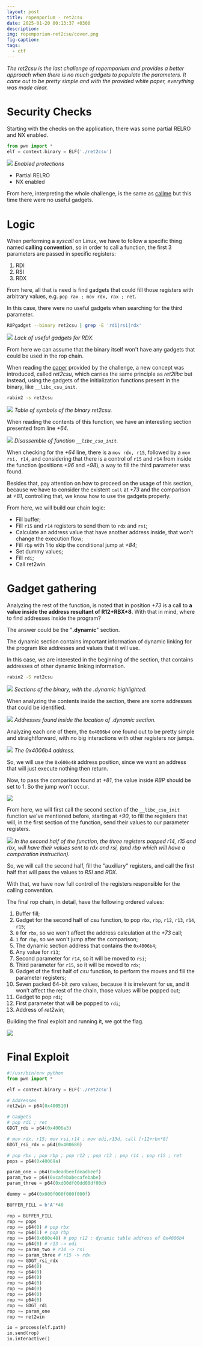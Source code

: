 ```yaml
---
layout: post
title: ropemporium - ret2csu
date: 2025-01-20 00:13:37 +0300
description: 
img: ropemporium-ret2csu/cover.png
fig-caption: 
tags:
  - ctf
---
```

*The ret2csu is the last challenge of ropemporium and provides a better approach when there is no much gadgets to populate the parameters. It came out to be pretty simple and with the provided white paper, everything was made clear.*
# Security Checks

Starting with the checks on the application, there was some partial RELRO and NX enabled.

```python
from pwn import *
elf = context.binary = ELF('./ret2csu')
```

![](../assets/img/ropemporium-ret2csu/Pasted%20image%2020250120193503.png)
*Enabled protections*
- Partial RELRO
- NX enabled

From here, interpreting the whole challenge, is the same as [callme](https://b4nng.github.io/ropemporium-callme) but this time there were no useful gadgets.
# Logic

When performing a *syscall* on Linux, we have to follow a specific thing named **calling convention**, so in order to call a function, the first 3 parameters are passed in specific registers: 
1. RDI
2. RSI
3. RDX

From here, all that is need is find gadgets that could fill those registers with arbitrary values, e.g. `pop rax ; mov rdx, rax ; ret`.

In this case, there were no useful gadgets when searching for the third parameter.
```bash
ROPgadget --binary ret2csu | grep -E 'rdi|rsi|rdx'
```
![](../assets/img/ropemporium-ret2csu/Pasted%20image%2020250120200402.png)
*Lack of useful gadgets for RDX.*

From here we can assume that the binary itself won't have any gadgets that could be used in the rop chain.

When reading the [paper](https://i.blackhat.com/briefings/asia/2018/asia-18-Marco-return-to-csu-a-new-method-to-bypass-the-64-bit-Linux-ASLR-wp.pdf) provided by the challenge, a new concept was introduced, called *ret2csu*, which carries the same principle as *ret2libc* but instead, using the gadgets of the initialization functions present in the binary, like `__libc_csu_init`.
```bash
rabin2 -s ret2csu
```
![](../assets/img/ropemporium-ret2csu/Pasted%20image%2020250120201454.png)
*Table of symbols of the binary ret2csu.*

When reading the contents of this function, we have an interesting section presented from line *+64*.

![](../assets/img/ropemporium-ret2csu/Pasted%20image%2020250120202027.png)
*Disassemble of function `__libc_csu_init`.*

When checking for the *+64* line, there is a `mov rdx, r15`, followed by a `mov rsi, r14`, and considering that there is a control of `r15` and `r14` from inside the function (positions *+96* and *+98*), a way to fill the third parameter was found.

Besides that, pay attention on how to proceed on the usage of this section, because we have to consider the existent `call` at *+73* and the comparison at *+81*, controlling that, we know how to use the gadgets properly.

From here, we will build our chain logic:
- Fill buffer;
- Fill `r15` and `r14` registers to send them to `rdx` and `rsi`;
- Calculate an address value that have another address inside, that won't change the execution flow;
- Fill `rbp` with 1 to skip the conditional jump at *+84*;
- Set dummy values;
- Fill `rdi`;
- Call ret2win.

# Gadget gathering

Analyzing the rest of the function, is noted that in position *+73* is a call to **a value inside the address resultant of R12+RBX\*8**. With that in mind, where to find addresses inside the program?

The answer could be the "**.dynamic**" section.

The dynamic section contains important information of dynamic linking for the program like addresses and values that it will use. 

In this case, we are interested in the beginning of the section, that contains addresses of other dynamic linking information.

```bash
rabin2 -S ret2csu
```

![](../assets/img/ropemporium-ret2csu/cover.png)
*Sections of the binary, with the .dynamic highlighted.*

When analyzing the contents inside the section, there are some addresses that could be identified.

![](../assets/img/ropemporium-ret2csu/Pasted%20image%2020250120205216.png)
*Addresses found inside the location of .dynamic section.*

Analyzing each one of them, the `0x4006b4` one found out to be pretty simple and straightforward, with no big interactions with other registers nor jumps.

![](../assets/img/ropemporium-ret2csu/Pasted%20image%2020250120205348.png)
*The 0x4006b4 address.*

So, we will use the `0x600e48` address position, since we want an address that will just execute nothing then return.

Now, to pass the comparison found at *+81*, the value inside *RBP* should be set to 1. So the jump won't occur.

![](../assets/img/ropemporium-ret2csu/Pasted%20image%2020250123230846.png)

From here, we will first call the second section of the `__libc_csu_init` function we've mentioned before, starting at *+90*, to fill the registers that will, in the first section of the function, send their values to our parameter registers. 

![](../assets/img/ropemporium-ret2csu/Pasted%20image%2020250123233109.png)
*In the second half of the function, the three registers popped r14, r15 and rbx, will have their values sent to rdx and rsi, (and rbp which will have a comparation instruction).*

So, we will call the second half, fill the "auxiliary" registers, and call the first half that will pass the values to *RSI* and *RDX*. 

With that, we have now full control of the registers responsible for the calling convention.

The final rop chain, in detail, have the following ordered values:
1. Buffer fill;
2. Gadget for the second half of *csu* function, to pop `rbx`, `rbp`, `r12`, `r13`, `r14`, `r15`;
3. `0` for `rbx`, so we won't affect  the address calculation at the *+73* call;
4. `1` for `rbp`, so we won't jump after the comparison;
5. The dynamic section address that contains the `0x4006b4`;
6. Any value for `r13`;
7. Second parameter for `r14`, so it will be moved to `rsi`;
8. Third parameter for `r15`, so it will be moved to `rdx`;
9. Gadget of the first half of *csu* function, to perform the moves and fill the parameter registers;
10. Seven packed 64-bit zero values, because it is irrelevant for us, and it won't affect the rest of the chain, those values will be popped out;
11. Gadget to pop `rdi`;
12. First parameter that will be popped to `rdi`;
13. Address of *ret2win*;

Building the final exploit and running it, we got the flag.

![](../assets/img/ropemporium-ret2csu/Pasted%20image%2020250120193520.png)

# Final Exploit
```python
#!/usr/bin/env python
from pwn import *

elf = context.binary = ELF('./ret2csu')

# Addresses
ret2win = p64(0x400510)

# Gadgets
# pop rdi ; ret
GDGT_rdi = p64(0x4006a3)

# mov rdx, r15; mov rsi,r14 ; mov edi,r13d, call [r12+rbx*8]
GDGT_rsi_rdx = p64(0x400680)

# pop rbx ; pop rbp ; pop r12 ; pop r13 ; pop r14 ; pop r15 ; ret
pops = p64(0x40069a)

param_one = p64(0xdeadbeefdeadbeef)
param_two = p64(0xcafebabecafebabe)
param_three = p64(0xd00df00dd00df00d)

dummy = p64(0x000f000f000f000f)

BUFFER_FILL = b'A'*40

rop = BUFFER_FILL
rop += pops
rop += p64(0) # pop rbx
rop += p64(1) # pop rbp
rop += p64(0x600e48) # pop r12 : dynamic table address of 0x4006b4
rop += p64(0) # r13 -> edi
rop += param_two # r14 -> rsi
rop += param_three # r15 -> rdx
rop += GDGT_rsi_rdx
rop += p64(0)
rop += p64(0)
rop += p64(0)
rop += p64(0)
rop += p64(0)
rop += p64(0)
rop += p64(0)
rop += GDGT_rdi
rop += param_one
rop += ret2win

io = process(elf.path)
io.send(rop)
io.interactive()
```